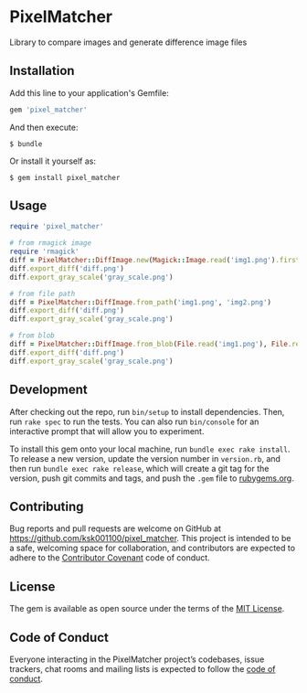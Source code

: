 # PixelMatcher

Library to compare images and generate difference image files

## Installation

Add this line to your application's Gemfile:

```ruby
gem 'pixel_matcher'
```

And then execute:

    $ bundle

Or install it yourself as:

    $ gem install pixel_matcher

## Usage

```ruby
require 'pixel_matcher'

# from rmagick image
require 'rmagick'
diff = PixelMatcher::DiffImage.new(Magick::Image.read('img1.png').first, Magick::Image.read('img2.png').first)
diff.export_diff('diff.png')
diff.export_gray_scale('gray_scale.png')

# from file path
diff = PixelMatcher::DiffImage.from_path('img1.png', 'img2.png')
diff.export_diff('diff.png')
diff.export_gray_scale('gray_scale.png')

# from blob
diff = PixelMatcher::DiffImage.from_blob(File.read('img1.png'), File.read('img2.png'))
diff.export_diff('diff.png')
diff.export_gray_scale('gray_scale.png')
```


## Development

After checking out the repo, run `bin/setup` to install dependencies. Then, run `rake spec` to run the tests. You can also run `bin/console` for an interactive prompt that will allow you to experiment.

To install this gem onto your local machine, run `bundle exec rake install`. To release a new version, update the version number in `version.rb`, and then run `bundle exec rake release`, which will create a git tag for the version, push git commits and tags, and push the `.gem` file to [rubygems.org](https://rubygems.org).

## Contributing

Bug reports and pull requests are welcome on GitHub at https://github.com/ksk001100/pixel_matcher. This project is intended to be a safe, welcoming space for collaboration, and contributors are expected to adhere to the [Contributor Covenant](http://contributor-covenant.org) code of conduct.

## License

The gem is available as open source under the terms of the [MIT License](https://opensource.org/licenses/MIT).

## Code of Conduct

Everyone interacting in the PixelMatcher project’s codebases, issue trackers, chat rooms and mailing lists is expected to follow the [code of conduct](https://github.com/ksk001100/pixel_matcher/blob/master/CODE_OF_CONDUCT.md).
